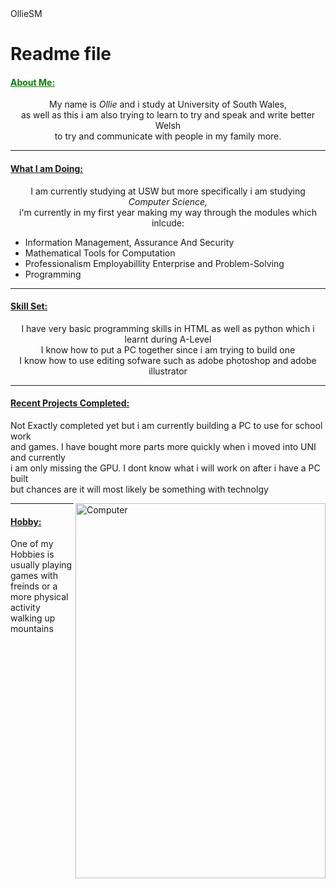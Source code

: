<html>
  <head>OllieSM</head>

  <body>
    <h1>Readme file</h1>
    <h4> <font color="green"><ins>About Me:</font></ins></h4>
    <p align="center">My name is <i>Ollie</i> and i study at University of South Wales,<br>
      as well as this i am also trying to learn to try and speak and write better Welsh <br>
      to try and communicate with people in my family more.
    </p>
    <hr>
    <h4><ins>What I am Doing:</ins></h4>
    <p align="center">I am currently studying at USW but more specifically i am studying <i>Computer Science,</i> <br>
      i'm currently in my first year making my way through the modules which inlcude:
      <ul>
        <li>Information Management, Assurance And Security</li>
        <li>Mathematical Tools for Computation</li>
        <li>Professionalism Employabillity Enterprise and Problem-Solving</li>
        <li>Programming</li>
      </ul>
    <hr>
    <h4><ins>Skill Set:</ins></h4>
    <p align="center">I have very basic programming skills in HTML as well as python which i learnt during A-Level <br>
      I know how to put a PC together since i am trying to build one <br>
      I know how to use editing sofware such as adobe photoshop and adobe illustrator <br>
    </p>
    <hr>
    <h4><ins>Recent Projects Completed:</ins></h4>
    <p>Not Exactly completed yet but i am currently building a PC to use for school work <br> 
      and games. I have bought more parts more quickly when i moved into UNI and currently <br> 
      i am only missing the GPU. I dont know what i will work on after i have a PC built <br>
      but chances are it will most likely be something with technolgy
    </p>
    <div class="gallery">
      <a target="_blank" href="Computer.JPG">
        <img align = "right" src="Computer.JPG" alt="Computer" width="400" height="600">
      </a>
    </div>
    <hr>
    <h4><ins>Hobby:</ins></h4>
    <p>One of my Hobbies is usually playing games with freinds
    or a more physical activity walking up mountains</p>
  </body>
</html>
